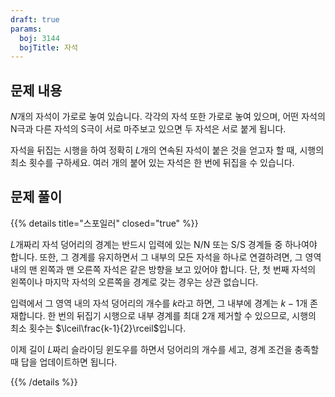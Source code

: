 ```yaml
---
draft: true
params:
  boj: 3144
  bojTitle: 자석
---
```


## 문제 내용

$N$개의 자석이 가로로 놓여 있습니다. 각각의 자석 또한 가로로 놓여 있으며, 어떤 자석의 N극과 다른 자석의 S극이 서로 마주보고 있으면 두 자석은 서로 붙게 됩니다.

자석을 뒤집는 시행을 하여 정확히 $L$개의 연속된 자석이 붙은 것을 얻고자 할 때, 시행의 최소 횟수를 구하세요. 여러 개의 붙어 있는 자석은 한 번에 뒤집을 수 있습니다.

## 문제 풀이

{{% details title="스포일러" closed="true" %}}

$L$개짜리 자석 덩어리의 경계는 반드시 입력에 있는 N/N 또는 S/S 경계들 중 하나여야 합니다. 또한, 그 경계를 유지하면서 그 내부의 모든 자석을 하나로 연결하려면, 그 영역 내의 맨 왼쪽과 맨 오른쪽 자석은 같은 방향을 보고 있어야 합니다.
단, 첫 번째 자석의 왼쪽이나 마지막 자석의 오른쪽을 경계로 갖는 경우는 상관 없습니다.

입력에서 그 영역 내의 자석 덩어리의 개수를 $k$라고 하면, 그 내부에 경계는 $k-1$개 존재합니다. 한 번의 뒤집기 시행으로 내부 경계를 최대 2개 제거할 수 있으므로, 시행의 최소 횟수는 $\lceil\frac{k-1}{2}\rceil$입니다.

이제 길이 $L$짜리 슬라이딩 윈도우를 하면서 덩어리의 개수를 세고, 경계 조건을 충족할 때 답을 업데이트하면 됩니다.

{{% /details %}}
